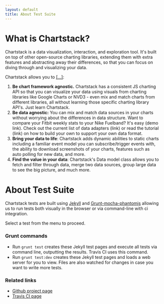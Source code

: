 ```yaml
---
layout: default
title: About Test Suite
---
```

# What is Chartstack?

Chartstack is a data visualization, interaction, and exploration tool. It's built on top of other open-source charting libraries, extending them with extra features and abstracting away their differences, so that you can focus on diving through and visualizing your data.

Chartstack allows you to <a href="#" onclick="document.getElementsByTagName('ol')[0].style.display = 'block'; return false;">[...]</a>:

1. **Be chart framework agnostic.** Chartstack has a consistent JS charting API so that you can visualize your data using visuals from charting libraries like Google Charts or NVD3 - even mix and match charts from different libraries, all without learning those specific charting library API's. Just learn Chartstack.
2. **Be data agnostic:** You can mix and match data sources in your charts without worrying about the differences in data structure. Want to compare your Fitbit weekly stats to your Nike Fuelband? It's easy (demo link). Check out the current list of data adapters (link) or read the tutorial (link) on how to build your own to support your own data format.
3. **Bring your data to life**: Chartstack adds dynamic abilities to static charts including a familiar event model you can subscribe/trigger events with, the ability to download screenshots of your charts, features such as auto polling for new data, and more.
4. **Find the value in your data**: Chartstack's Data model class allows you to fetch and filter through data, merge two data sources, group large data to see the big picture, and much more.

<script>
document.getElementsByTagName('ol')[0].style.display = 'none';
</script>

# About Test Suite
Chartstack tests are built using [Jekyll](http://jekyllrb.com) and [Grunt-mocha-phantomjs](https://github.com/jdcataldo/grunt-mocha-phantomjs) allowing us to run tests both visually in the browser or via command-line with ci integration.

Select a test from the menu to proceed.

### Grunt commands
* Run `grunt test` creates these Jekyll test pages and execute all tests via command line, outputting the results.  Travis CI uses this command.
* Run `grunt test:dev` creates these Jekyll test pages and loads a web server for you to view.  Files are also watched for changes in case you want to write more tests.

### Related links

* [Github project page](https://github.com/keenlabs/chartstack)
* [Travis CI page](https://magnum.travis-ci.com/keenlabs/chartstack)
